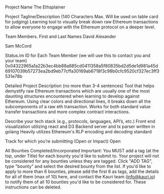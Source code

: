Project Name
The Ethsplainer

Project Tagline/Description (140 Characters Max. Will be used on table card for judging)
Learning tool to visually break down raw Ethereum transactions to allow everyone to engage with the Ethereum protocol on a deeper level.

Team Members. First and Last Names
David Alexander

Sam McCord

Status.im ID for Each Team Member (we will use this to contact you and your team)
0x04322965a1a22b3ec4bb88a685cd0411358a5f80835bd2d5de1d981a45d69107039b57273ea2bd9eb77cffa30169ab6718f3c98b0cfc9520cf327ec3ff3531e78b

Detailed Project Description (no more than 3-4 sentences)
Tool that helps demystify raw Ethereum transactions which are usually one of the most daunting structures encountered when learning to develop against Ethereum. Using clear colors and directional lines, it breaks down all the subcomponents of a raw eth transaction. Works for both standard value transfer transactions and more complex contract interactions.

Describe your tech stack (e.g., protocols, languages, API’s, etc.)
Front end visualization utilizing react and D3 Backend server and tx parser written in golang Heavily utilizes Ethereum's RLP encoding and decoding standard

Track for which you’re submitting (Open or Impact)
Open

All Bounties Completed/Incorporated
Important: You MUST add a tag (at the top, under Title) for each bounty you'd like to submit to. Your project will not be considered for any bounties unless they are tagged. Click "ADD TAG", type "bounty" and select the desired bounty from the list. If you'd like to apply to more than 6 bounties, please add the first 6 as tags, add the details for all of them (max of 10) here, and contact the Kauri team (info@kauri.io) to notify them of all 10 bounties you'd like to be considered for. These instructions can be deleted.
